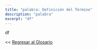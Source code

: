 ```yaml
---
title: "palabra: Definición del Término"
description: "palabra"
excerpt: "df"
---
```


df

<< [Regresar al Glosario](https://ciberninjas.com/glosario/ "Regresar a la Página Principal del Glosario")